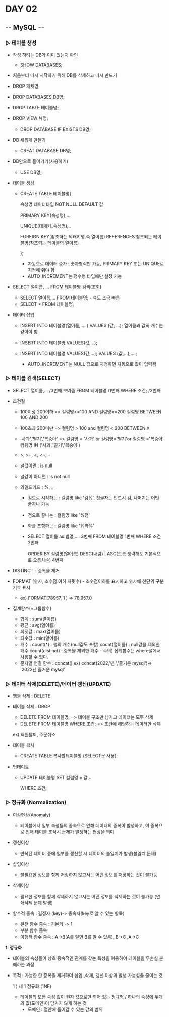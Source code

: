 # DAY 02

## -- MySQL --

### ▷ 테이블 생성

- 작성 하려는 DB가 이미 있는지 확인

  - SHOW DATABASES;

-  처음부터 다시 시작하기 위해 DB를 삭제하고 다시 만드기

  - DROP 개채명;  
  - DROP DATABASES DB명;
  - DROP TABLE 테이블명;
  - DROP VIEW 뷰명;
    - DROP DATABASE IF EXISTS DB명;

- DB 새롭게 만들기

  - CREAT DATABASE DB명;

- DB안으로 들어가기(사용하기)

  - USE DB명;

- 테이블 생성

  - CREATE TABLE 테이블명(

    속성명 데이터타입 NOT NULL   DEFAULT 값

    PRIMARY KEY(속성명),...

    UNIQUE(대체키_속성명),..

    FOREIGN KEY(참조하는 외래키명 즉 열이름)  REFERENCES 참조되는 테이블명(참조되는 테이블의 열이름)

    );

    - 자동으로 데이터 증가 : 숫자형식만 가능, PRIMARY KEY 또는 UNIQUE로 지정해 줘야 함 
    - AUTO_INCREMENT는 정수형 타입에만 설정 가능

- SELECT 열이름, ... FROM 테이블명 검색(조회)

  - SELECT 열이름,... FROM 테이블명; - 속도 조금 빠름
  - SELECT * FROM 테이블명;

- 데이터 삽입

  - INSERT INTO 테이블명(열이름, ... ) VALUES (값, ...);  열이름과 값의 개수는 같아야 함
  
  - INSERT INTO 테이블명 VALUES(값,...);
  
  - INSERT INTO 테이블명 VALUES(값,...); VALUES (값,...),....;
  
    - AUTO_INCREMENT는 NULL 값으로 지정하면 자동으로 값이 입력됨

### ▷ 테이블 검색(SELECT)

- SELECT 열이름,...    /3번째       보여줌
  FROM 테이블명      /1번째
  WHERE 조건;		  /2번째

- 조건절
  	
  - 100이상 200이하 => 컬럼명>=100 AND 컬럼명<=200
      						컬럼명 BETWEEN 100 AND 200
  
  - 100초과 200미만 => 컬럼명 > 100 and 컬럼명 < 200
      						BETWEEN X
          
  - '사과','딸기','복숭아' => 컬럼명 = '사과' or 컬럼명='딸기'or 컬럼명 ='복숭아'
      								컴럼명 IN ('사과','딸기','복숭아')

  - \>, >=, <, <=, =
  
  - 널값이면 : is null
  
  - 널값이 아니면 : is not null
  
  - 와일드카드 : %, _
  
    - 김으로 시작하는 : 컬럼명 like '김%', 첫글자는 반드시 김, 나머지는 어떤 글자나 가능
  
    - 점으로 끝나는 : 컬럼명 like '%점'
  
    - 화를 포함하는 : 컬럼명 like '%화%'
  
    -  SELECT 열이름 as 별명,....	 3번째
       FROM 테이블명                      1번째
       WHERE 조건					        2번째
  
       ORDER BY 컬럼명(열이름) DESC(내림) | ASC(오름 생략해도 기본적으로 오름차순)  4번째
  
- DISTINCT - 중복을 제거
  
- FORMAT (숫자, 소수점 이하 자릿수) - 소숫점이하를 표시하고 숫자에 천단위 구분 기호 표시
  	
  - ex) FORMAT(78957, 1 ) => 78,957.0
  
- 집계함수(=그룹함수)
  	
  - 합계 : sum(열이름)
  - 평균 : avg(열이름)
  - 최댓값 : max(열이름)
  - 최솟값 : min(열이름)
  - 개수 : count(*) : 행의 개수(null값도 포함) 
    		             count(열이름) : null값을 제외한 개수
                   count(distinct) : 중복을 제외한 개수
          		  - 주의) 집계함수는 where절에서 사용할 수 없다.
   - 문자열 연결 함수 : concat()
      		ex) concat(2022,'년 ','즐거운 mysql')=> '2022년 즐거운 mysql'
  
### ▷ 데이터 삭제(DELETE)/데이터 갱신(UPDATE)

- 행을 삭제 : DELETE

- 테이블 삭제 : DROP

  - DELETE FROM 테이블명; => 테이블 구조만 남기고 데이터는 모두 삭제
  - DELETE FROM 테이블명 WHERE 조건; => 조건에 해당하는 데이터만 삭제 

  ex) 회원탈퇴, 주문취소

- 테이블 복사

  - CREATE TABLE 복사할테이블명 (SELECT문 사용);

- 업데이트

  - UPDATE 테이블명 SET 컬럼명 = 값,...

    WHERE 조건;

### ▷ 정규화 (Normalization)

- 이상현상(Anomaly)

  - 테이블에서 일부 속성들의 종속으로 인해 데이터의 중복이 발생하고, 이 중복으로 인해 테이블 조작시 문제가 발생하는 현상을 의미

- 갱신이상

  - 반복된 데이터 중에 일부를 갱신할 시 데이터의 불일치가 발생(불일치 문제)

- 삽입이상

  - 불필요한 정보를 함께 저장하지 않고서는 어떤 정보를 저장하는 것이 불가능 

- 삭제이상

  - 필요한 정보를 함께 삭제하지 않고서는 어떤 정보를 삭제하는 것이 불가능 (연쇄삭제 문제 발생)

- 함수적 종속 : 결정자 (key)-> 종속자(key로 알 수 있는 항목)

  - 완전 함수 종속  : 기본키 -> 1
  - 부분 함수 종속
  - 이행적 함수 종속 : A->B(A를 알면 B를 알 수 있음), B->C ,A->C

**1. 정규화**

  - 테이블의 속성들이 상호 종속적인 관계를 갖는 특성을 이용하여 테이블을 무손실 분해하는 과정

  - 목적 : 가능한 한 중복을 제거하여 삽입 ,삭제, 갱신 이상의 발생 가능성을 줄이는 것

    

    1 ) 제 1 정규화 (1NF)

    - 테이블의 모든 속성 값이 원자 값으로만 되어 있는 정규형 / 하나의 속성에 두개의 값(도메인)이 담기지 않게 하는 것
      - 도메인 : 열안에 들어갈 수 있는 값의 범위

    

    

    

    